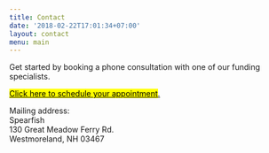 ```yaml
---
title: Contact
date: '2018-02-22T17:01:34+07:00'
layout: contact
menu: main
---
```

Get started by booking a phone consultation with one of our funding specialists. 

<!-- Calendly link widget begin -->

<link href="https://assets.calendly.com/assets/external/widget.css" rel="stylesheet">
<script src="https://assets.calendly.com/assets/external/widget.js" type="text/javascript"></script>
<a href="" onclick="Calendly.initPopupWidget({url: 'https://calendly.com/spearfish/consultation'});return false;"><mark>	Click here to schedule your appointment</mark>.</a>
<!-- Calendly link widget end -->

Mailing address:\
Spearfish\
130 Great Meadow Ferry Rd.\
Westmoreland, NH 03467
